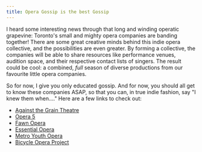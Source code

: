 ```yaml
---
title: Opera Gossip is the best Gossip
---
```


I heard some interesting news through that long and winding operatic grapevine: Toronto's small and mighty opera companies are banding together! There are some great creative minds behind this indie opera collective, and the possibilities are even greater. By forming a collective, the companies will be able to share resources like performance venues, audition space, and their respective contact lists of singers. The result could be cool: a combined, _full_ season of diverse productions from our favourite little opera companies.

So for now, I give you only educated gossip. And for now, you should all get to know these companies ASAP, so that you can, in true indie fashion, say "I knew them when...." Here are a few links to check out:

*   [Against the Grain Theatre](http://againstthegraintheatre.com/)
*   [Opera 5](http://www.operafive.com/)
*   [Fawn Opera](http://www.fawnopera.com/)
*   [Essential Opera](http://essentialopera.com/)
*   [Metro Youth Opera](http://www.metroyouthopera.ca/)
*   [Bicycle Opera Project](http://bicycleopera.com/)
